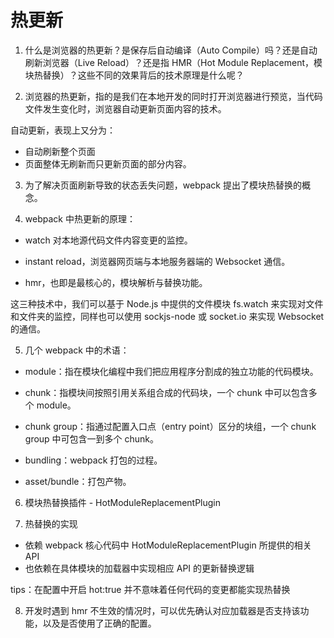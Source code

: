 # 热更新

1. 什么是浏览器的热更新？是保存后自动编译（Auto Compile）吗？还是自动刷新浏览器（Live Reload）？还是指 HMR（Hot Module Replacement，模块热替换）？这些不同的效果背后的技术原理是什么呢？

2. 浏览器的热更新，指的是我们在本地开发的同时打开浏览器进行预览，当代码文件发生变化时，浏览器自动更新页面内容的技术。

自动更新，表现上又分为：

- 自动刷新整个页面
- 页面整体无刷新而只更新页面的部分内容。

3. 为了解决页面刷新导致的状态丢失问题，webpack 提出了模块热替换的概念。

4. webpack 中热更新的原理：

- watch 对本地源代码文件内容变更的监控。

- instant reload，浏览器网页端与本地服务器端的 Websocket 通信。

- hmr，也即是最核心的，模块解析与替换功能。

这三种技术中，我们可以基于 Node.js 中提供的文件模块 fs.watch 来实现对文件和文件夹的监控，同样也可以使用 sockjs-node 或 socket.io 来实现 Websocket 的通信。

5. 几个 webpack 中的术语：

- module：指在模块化编程中我们把应用程序分割成的独立功能的代码模块。

- chunk：指模块间按照引用关系组合成的代码块，一个 chunk 中可以包含多个 module。

- chunk group：指通过配置入口点（entry point）区分的块组，一个 chunk group 中可包含一到多个 chunk。

- bundling：webpack 打包的过程。

- asset/bundle：打包产物。

6. 模块热替换插件 - HotModuleReplacementPlugin

7. 热替换的实现

- 依赖 webpack 核心代码中 HotModuleReplacementPlugin 所提供的相关 API
- 也依赖在具体模块的加载器中实现相应 API 的更新替换逻辑

tips：在配置中开启 hot:true 并不意味着任何代码的变更都能实现热替换

8. 开发时遇到 hmr 不生效的情况时，可以优先确认对应加载器是否支持该功能，以及是否使用了正确的配置。
